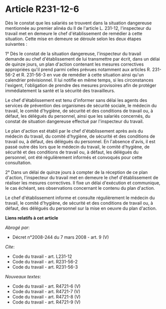 # Article R231-12-6

Dès le constat que les salariés se trouvent dans la situation dangereuse mentionnée au premier alinéa du II de l'article L.
231-12, l'inspecteur du travail met en demeure le chef d'établissement de remédier à cette situation. Cette mise en demeure
se déroule selon les deux étapes suivantes :

1° Dès le constat de la situation dangereuse, l'inspecteur du travail demande au chef d'établissement de lui transmettre par
écrit, dans un délai de quinze jours, un plan d'action contenant les mesures correctives appropriées qu'il prend parmi celles
prévues notamment aux articles R. 231-56-2 et R. 231-56-3 en vue de remédier à cette situation ainsi qu'un calendrier
prévisionnel. Il lui notifie en même temps, si les circonstances l'exigent, l'obligation de prendre des mesures provisoires
afin de protéger immédiatement la santé et la sécurité des travailleurs.

Le chef d'établissement est tenu d'informer sans délai les agents des services de prévention des organismes de sécurité
sociale, le médecin du travail, le comité d'hygiène, de sécurité et des conditions de travail ou, à défaut, les délégués du
personnel, ainsi que les salariés concernés, du constat de situation dangereuse effectué par l'inspecteur du travail.

Le plan d'action est établi par le chef d'établissement après avis du médecin du travail, du comité d'hygiène, de sécurité et
des conditions de travail ou, à défaut, des délégués du personnel. En l'absence d'avis, il est passé outre dès lors que le
médecin du travail, le comité d'hygiène, de sécurité et des conditions de travail ou, à défaut, les délégués du personnel,
ont été régulièrement informés et convoqués pour cette consultation.

2° Dans un délai de quinze jours à compter de la réception de ce plan d'action, l'inspecteur du travail met en demeure le
chef d'établissement de réaliser les mesures correctives. Il fixe un délai d'exécution et communique, le cas échéant, ses
observations concernant le contenu du plan d'action.

Le chef d'établissement informe et consulte régulièrement le médecin du travail, le comité d'hygiène, de sécurité et des
conditions de travail ou, à défaut, des délégués du personnel sur la mise en oeuvre du plan d'action.

**Liens relatifs à cet article**

_Abrogé par_:

  - Décret n°2008-244 du 7 mars 2008 - art. 9 (V)

_Cite_:

  - Code du travail - art. L231-12
  - Code du travail - art. R231-56-2
  - Code du travail - art. R231-56-3

_Nouveaux textes_:

  - Code du travail - art. R4721-6 (V)
  - Code du travail - art. R4721-7 (V)
  - Code du travail - art. R4721-8 (V)
  - Code du travail - art. R4721-9 (V)
